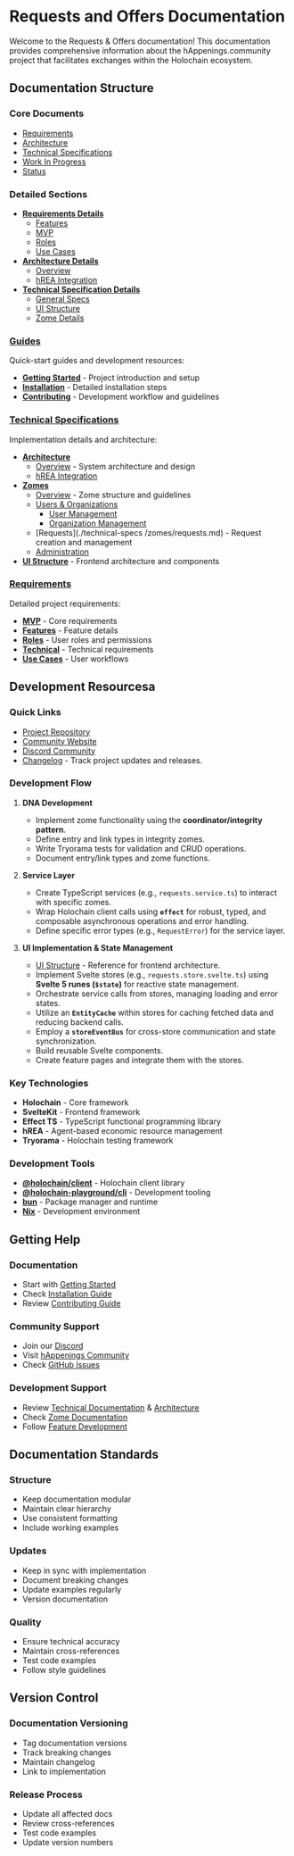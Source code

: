 # Requests and Offers Documentation

Welcome to the Requests & Offers documentation! This documentation provides comprehensive information about the hAppenings.community project that facilitates exchanges within the Holochain ecosystem.

## Documentation Structure

### Core Documents
- [Requirements](./requirements.md)
- [Architecture](./architecture.md)
- [Technical Specifications](./technical-specs.md)
- [Work In Progress](./work-in-progress.md)
- [Status](./status.md)

### Detailed Sections

- **[Requirements Details](./requirements/)**
  - [Features](./requirements/features.md)
  - [MVP](./requirements/mvp.md)
  - [Roles](./requirements/roles.md)
  - [Use Cases](./requirements/use-cases.md)
- **[Architecture Details](./architecture/)**
  - [Overview](./architecture/overview.md)
  - [hREA Integration](./architecture/hrea-integration.md)
- **[Technical Specification Details](./technical-specs/)**
  - [General Specs](./technical-specs/general.md)
  - [UI Structure](./technical-specs/ui-structure.md)
  - [Zome Details](./technical-specs/zomes/README.md)

### [Guides](./guides/)

Quick-start guides and development resources:

- **[Getting Started](./guides/getting-started.md)** - Project introduction and setup
- **[Installation](./guides/installation.md)** - Detailed installation steps
- **[Contributing](./guides/contributing.md)** - Development workflow and guidelines

### [Technical Specifications](./technical-specs/README.md)

Implementation details and architecture:

- **[Architecture](./architecture/README.md)**
  - [Overview](./architecture/README.md) - System architecture and design
  - [hREA Integration](./architecture/hrea-integration.md)
- **[Zomes](./technical-specs/zomes/README.md)**
  - [Overview](./technical-specs/zomes/README.md) - Zome structure and guidelines
  - [Users & Organizations](./technical-specs/zomes/users_organizations.md)
    - [User Management](./technical-specs/zomes/users.md)
    - [Organization Management](./technical-specs/zomes/organizations.md)
  - [Requests](./technical-specs  /zomes/requests.md) - Request creation and management
  - [Administration](./technical-specs/zomes/administration.md)
- **[UI Structure](./technical-specs/ui-structure.md)** - Frontend architecture and components

### [Requirements](./requirements/)

Detailed project requirements:

- **[MVP](./requirements/mvp.md)** - Core requirements
- **[Features](./requirements/features.md)** - Feature details
- **[Roles](./requirements/roles.md)** - User roles and permissions
- **[Technical](./requirements/technical.md)** - Technical requirements
- **[Use Cases](./requirements/use-cases.md)** - User workflows

## Development Resourcesa

### Quick Links

- [Project Repository](https://github.com/Happening-Community/requests-and-offers)
- [Community Website](https://happenings.community/)
- [Discord Community](https://discord.gg/happening)
- [Changelog](../CHANGELOG.md) - Track project updates and releases.

### Development Flow

1. **DNA Development**
    - Implement zome functionality using the **coordinator/integrity pattern**.
    - Define entry and link types in integrity zomes.
    - Write Tryorama tests for validation and CRUD operations.
    - Document entry/link types and zome functions.

2. **Service Layer**
    - Create TypeScript services (e.g., `requests.service.ts`) to interact with specific zomes.
    - Wrap Holochain client calls using **`effect`** for robust, typed, and composable asynchronous operations and error handling.
    - Define specific error types (e.g., `RequestError`) for the service layer.

3. **UI Implementation & State Management**
    - [UI Structure](./technical-specs/ui-structure.md) - Reference for frontend architecture.
    - Implement Svelte stores (e.g., `requests.store.svelte.ts`) using **Svelte 5 runes (`$state`)** for reactive state management.
    - Orchestrate service calls from stores, managing loading and error states.
    - Utilize an **`EntityCache`** within stores for caching fetched data and reducing backend calls.
    - Employ a **`storeEventBus`** for cross-store communication and state synchronization.
    - Build reusable Svelte components.
    - Create feature pages and integrate them with the stores.

### Key Technologies

- **Holochain** - Core framework
- **SvelteKit** - Frontend framework
- **Effect TS** - TypeScript functional programming library
- **hREA** - Agent-based economic resource management
- **Tryorama** - Holochain testing framework

### Development Tools

- **[@holochain/client](https://www.npmjs.com/package/@holochain/client)** - Holochain client library
- **[@holochain-playground/cli](https://www.npmjs.com/package/@holochain-playground/cli)** - Development tooling
- **[bun](https://bun.sh/)** - Package manager and runtime
- **[Nix](https://nixos.org/)** - Development environment

## Getting Help

### Documentation

- Start with [Getting Started](./guides/getting-started.md)
- Check [Installation Guide](./guides/installation.md)
- Review [Contributing Guide](./guides/contributing.md)

### Community Support

- Join our [Discord](https://discord.gg/happening)
- Visit [hAppenings Community](https://happenings.community/)
- Check [GitHub Issues](https://github.com/Happening-Community/requests-and-offers/issues)

### Development Support

- Review [Technical Documentation](./technical-specs.md) & [Architecture](./architecture.md)
- Check [Zome Documentation](./technical-specs/zomes/README.md)
- Follow [Feature Development](./guides/contributing.md#feature-development-workflow)

## Documentation Standards

### Structure

- Keep documentation modular
- Maintain clear hierarchy
- Use consistent formatting
- Include working examples

### Updates

- Keep in sync with implementation
- Document breaking changes
- Update examples regularly
- Version documentation

### Quality

- Ensure technical accuracy
- Maintain cross-references
- Test code examples
- Follow style guidelines

## Version Control

### Documentation Versioning

- Tag documentation versions
- Track breaking changes
- Maintain changelog
- Link to implementation

### Release Process

- Update all affected docs
- Review cross-references
- Test code examples
- Update version numbers 